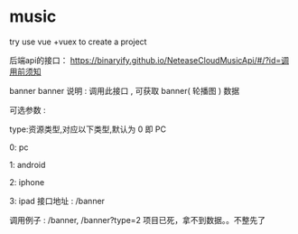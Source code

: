# music
try use vue +vuex to create a project

后端api的接口：
https://binaryify.github.io/NeteaseCloudMusicApi/#/?id=调用前须知

banner
banner
说明 : 调用此接口 , 可获取 banner( 轮播图 ) 数据

可选参数 :

type:资源类型,对应以下类型,默认为 0 即 PC

0: pc

1: android

2: iphone

3: ipad
接口地址 : /banner

调用例子 : /banner, /banner?type=2
项目已死，拿不到数据。。不整先了
